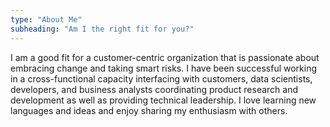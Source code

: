 ```yaml
---
type: "About Me"
subheading: "Am I the right fit for you?"
---
```


I am a good fit for a customer-centric organization that is passionate about embracing change and taking smart risks. I have been successful working in a cross-functional capacity interfacing with customers, data scientists, developers, and business analysts coordinating product research and development as well as providing technical leadership. I love learning new languages and ideas and enjoy sharing my enthusiasm with others.